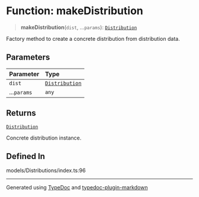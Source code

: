 # Function: makeDistribution

> **makeDistribution**(`dist`, ...`params`): [`Distribution`](../classes/class.Distribution.md)

Factory method to create a concrete distribution from distribution data.

## Parameters

| Parameter   | Type                                               |
| :---------- | :------------------------------------------------- |
| `dist`      | [`Distribution`](../classes/class.Distribution.md) |
| ...`params` | `any`                                              |

## Returns

[`Distribution`](../classes/class.Distribution.md)

Concrete distribution instance.

## Defined In

models/Distributions/index.ts:96

---

Generated using [TypeDoc](https://typedoc.org/) and [typedoc-plugin-markdown](https://www.npmjs.com/package/typedoc-plugin-markdown)
